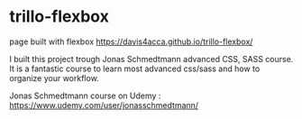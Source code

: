# trillo-flexbox
page built with flexbox
https://davis4acca.github.io/trillo-flexbox/

I built this project trough Jonas Schmedtmann advanced CSS, SASS course. It is a fantastic course to learn most advanced css/sass and how to organize your workflow.

Jonas Schmedtmann course on Udemy : https://www.udemy.com/user/jonasschmedtmann/

